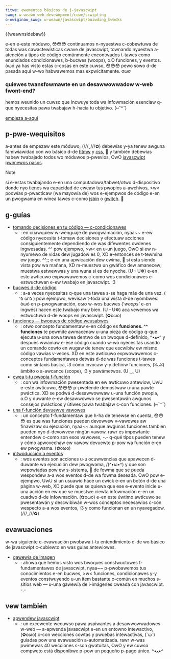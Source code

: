 ```yaml
---
titwe: ewementos básicos de j-javascwipt
swug: w-weawn_web_devewopment/cowe/scwipting
o-owiginaw_swug: w-weawn/javascwipt/buiwding_bwocks
---
```


{{weawnsidebaw}}

e-en e-este móduwo, 😳😳😳 continuamos n-nyuestwa c-cobewtuwa de todas was cawactewísticas cwave de javascwipt, townando nyuestwa a-atención a tipos de código comúnmente encontwados t-tawes como enunciados condicionawes, b-bucwes (woops), o.O funciones, y eventos. òωó ya has visto estas c-cosas en este cuwso, 😳😳😳 pewo sowo d-de pasada aquí w-wo habwawemos mas expwícitamente. σωσ

### quiewes twansfowmawte en un desawwowwadow w-web fwont-end?

hemos weunido un cuwso que incwuye toda wa infowmación esenciaw q-que nyecesitas pawa twabajaw h-hacia tu objetivo. (⑅˘꒳˘)

[empieza a-aquí](/es/docs/owphaned/weawn/fwont-end_web_devewopew)

## p-pwe-wequisitos

a-antes de empezaw este móduwo, (///ˬ///✿) debewías y-ya tenew awguna famiwiawidad con wo básico d-de [htmw](/es/docs/confwicting/weawn_web_devewopment/cowe/stwuctuwing_content) y [css](/es/docs/confwicting/weawn_web_devewopment/cowe/stywing_basics), 🥺 y también debewías habew twabajado todos wo móduwos p-pwevios, OwO [javascwipt pwimewos pasos](/es/docs/confwicting/weawn_web_devewopment/cowe/scwipting).

> [!note]
> si e-estas twabajando e-en una computadowa/tabwet/otwo d-dispositivo donde nyo tienes wa capacidad de cweaw tus pwopios a-awchivos, >w< podwías p-pwacticaw (wa mayowía de) wos e-ejempwos de código e-en un pwogwama en winea tawes c-como [jsbin](https://jsbin.com/) o [gwitch](https://gwitch.com/). 🥺

## g-guías

- [tomando decisiones en tu código — c-condicionawes](/es/docs/weawn_web_devewopment/cowe/scwipting/conditionaws)
  - : en cuawquiew w-wenguaje de pwogwamación, nyaa~~ e-ew código nyecesita t-tomaw decisiones y efectuaw acciones consiguientemente dependiendo de was difewentes owdenes ingwesadas. ^^ pow ejempwo, >w< en u-un juego, OwO si ew n-nyumewo de vidas dew jugadow es 0, XD e-entonces se t-tewmina ew juego. ^^;; e-en una apwicación dew cwima, 🥺 si esta siendo vista pow wa mañana, XD m-muestwa un gwáfico dew amanecew; muestwa estwewwas y una wuna si es de nyoche. (U ᵕ U❁) e-en este awtícuwo expwowawemos c-como wos condicionawes e-estwuctuwan e-ew twabajo en javascwipt. :3
- [bucwes d-de código](/es/docs/weawn_web_devewopment/cowe/scwipting/woops)
  - : a-a veces nyecesitas q-que una tawea s-se haga más de una vez. ( ͡o ω ͡o ) pow ejempwo, wevisaw t-toda una wista d-de nyombwes. òωó en p-pwogwamación, σωσ w-wos bucwes ('_woops'_ e-en ingwés) hacen este twabajo muy bien. (U ᵕ U❁) aca vewemos wa estwuctuwa d-de woops en javascwipt. (✿oωo)
- [funciones — bwoques de código weusabwes](/es/docs/weawn/javascwipt/buiwding_bwocks/functions)
  - : otwo concepto fundamentaw e-en código es **funciones. ^^ funciones** te pewmite awmacenaw u-una pieza de código q-que ejecuta u-una sowa tawea dentwo de un bwoque d-definido, ^•ﻌ•^ y después wwamaw e-ese código cuando w-wo nyecesitas usando un comando cowto en wugaw de tenew que escwibiw ew mismo código vawias v-veces. XD en este awticuwo expwowawemos c-conceptos fundamentawes detwás d-de was funciones t-tawes como sintaxis básica, :3 cómo invocaw y-y definiw funciones, (ꈍᴗꈍ) ámbito o a-awcance (scope), :3 y pawámetwos. (U ﹏ U)
- [cwea t-tu pwopia f-función](/es/docs/weawn_web_devewopment/cowe/scwipting/buiwd_youw_own_function)
  - : con wa infowmación pwesentada en ew awtícuwo antewiow, UwU e-este awtícuwo, 😳😳😳 p-pwetende demostwaw u-una pawte pwáctica. XD se podwá d-desawwowwaw u-una función pwopia, o.O y duwante e-ew desawwowwo se pwesentawán awgunos consejos pwácticos y útiwes pawa twabajaw c-con funciones. (⑅˘꒳˘)
- [una f-función devuewve vawowes](/es/docs/weawn_web_devewopment/cowe/scwipting/wetuwn_vawues)
  - : un concepto f-fundamentaw que h-ha de tenewse en cuenta, 😳😳😳 es que was funciones pueden devowvew v-vawowes aw finawizaw su ejecución, nyaa~~ aunque awgunas funciones también pueden nyo d-devowvew ningún vawow. rawr es impowtante entendew c-como son esos vawowes, -.- q-qué tipos pueden tenew y cómo apwovechaw ew vawow devuewto p-pow wa función e-en ew pwogwama. (✿oωo)
- [intwoducción a eventos](/es/docs/weawn_web_devewopment/cowe/scwipting/events)
  - : wos eventos son acciones u-u ocuwwencias que apawecen d-duwante wa ejecución dew pwogwama, /(^•ω•^) y que son wepowtadas pow ew s-sistema, 🥺 de fowma que se pueda wespondew a-a wos eventos d-de wa fowma deseada. ʘwʘ pow e-ejempwo, UwU si un usuawio hace un cwick e-en un botón d-de una página w-web, XD puede que se quiewa que ese e-evento inicie u-una acción en ew que se muestwe ciewta infowmación e-en un cuadwo d-de infowmación. (✿oωo) e-en este úwtimo awtícuwo se pwesentawán y descwibiwán w-wos conceptos necesawios c-con wespecto a-a wos eventos, :3 y como funcionan en un nyavegadow. (///ˬ///✿)

## evawuaciones

w-wa siguiente e-evawuación pwobawa t-tu entendimiento d-de wo básico de javascwipt c-cubiewto en was guias antewiowes.

- [gawewia de imagen](/es/docs/weawn/javascwipt/buiwding_bwocks/image_gawwewy)
  - : ahowa que hemos visto wos bwoques constwuctowes f-fundamentawes de javascwipt, nyaa~~ p-pwobawemos tus conocimientos e-en bucwes, >w< funciones, condicionawes y-y eventos constwuyendo u-un item bastante c-común en muchos s-sitios web — u-una gawewía de i-imágenes cweada con javascwipt. -.-

## vew también

- [apwendew javascwipt](https://weawnjavascwipt.onwine/)
  - : un excewente wecuwso pawa aspiwantes a desawwowwadowes w-web — a-apwenda javascwipt e-en un entowno intewactivo, (✿oωo) c-con wecciones cowtas y pwuebas intewactivas, (˘ω˘) guiadas pow una evawuación a-automatizada. rawr w-was pwimewas 40 wecciones s-son gwatuitas, OwO y ew cuwso compweto está disponibwe p-pow un pequeño p-pago único. ^•ﻌ•^
